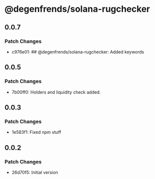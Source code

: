 # @degenfrends/solana-rugchecker

## 0.0.7

### Patch Changes

-   c976e01: ## @degenfrends/solana-rugchecker: Added keywords

## 0.0.5

### Patch Changes

-   7b00ff0: Holders and liquidity check added.

## 0.0.3

### Patch Changes

-   1e583f1: Fixed npm stuff

## 0.0.2

### Patch Changes

-   26d70f5: Initial version
